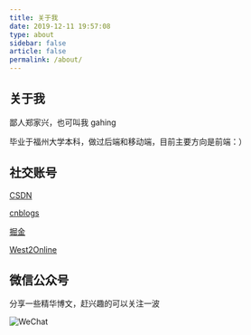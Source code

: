 ```yaml
---
title: 关于我
date: 2019-12-11 19:57:08
type: about
sidebar: false
article: false
permalink: /about/
---
```


## 关于我

鄙人郑家兴，也可叫我 gahing

毕业于福州大学本科，做过后端和移动端，目前主要方向是前端：）

## 社交账号

[CSDN](https://blog.csdn.net/u011644423/)

[cnblogs](https://www.cnblogs.com/france/)

[掘金](https://juejin.im/user/59818c62f265da3e3a0bdbf0)

[West2Online](https://www.hongweipeng.com/index.php/author/8/)

## 微信公众号

分享一些精华博文，赶兴趣的可以关注一波

![WeChat](https://upload-images.jianshu.io/upload_images/9277731-591f9a53b8acf2c1.png?imageMogr2/auto-orient/strip%7CimageView2/2/w/1240)